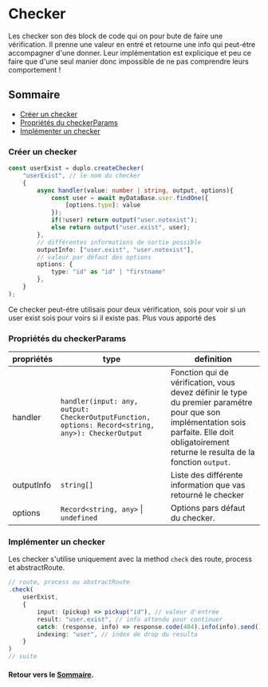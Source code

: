 # Checker
Les checker son des block de code qui on pour bute de faire une vérification. Il prenne une valeur en entré et retourne une info qui peut-étre accompagner d'une donner. Leur implémentation est explicique et peu ce faire que d'une seul manier donc impossible de ne pas comprendre leurs comportement !

## Sommaire
- [Créer un checker](#propriétés-de-response)
- [Propriétés du checkerParams](#répondre-est-une-erreur)
- [Implémenter un checker](#implémenter-un-checker)

### Créer un checker
```ts
const userExist = duplo.createChecker(
    "userExist", // le nom du checker
    {
        async handler(value: number | string, output, options){
            const user = await myDataBase.user.findOne({
				[options.type]: value
			});
            if(!user) return output("user.notexist");
            else return output("user.exist", user);
        },
		// différentes informations de sortie possible
        outputInfo: ["user.exist", "user.notexist"],
		// valeur par défaut des options
        options: { 
			type: "id" as "id" | "firstname" 
		}, 
    }
);
```

Ce checker peut-étre utilisais pour deux vérification, sois pour voir si un user exist sois pour voirs si il existe pas. Plus vous apporté des 

### Propriétés du checkerParams
propriétés|type|definition
---|---|---
handler|`handler(input: any, output: CheckerOutputFunction, options: Record<string, any>): CheckerOutput`|Fonction qui de vérification, vous devez définir le type du premier paramétre pour que son implémentation sois parfaite. Elle doit obligatoirement returne le resulta de la fonction `output`.
outputInfo|`string[]`|Liste des différente information que vas retourné le checker
options|`Record<string, any>` \| `undefined`|Options pars défaut du checker.

### Implémenter un checker
Les checker s'utilise uniquement avec la method `check` des route, process et abstractRoute.

```ts
// route, process ou abstractRoute
.check(
	userExist,
	{
		input: (pickup) => pickup("id"), // valeur d'entrée
        result: "user.exist", // info attendu pour continuer
        catch: (response, info) => response.code(404).info(info).send(), // action effectuer si l'info n'est pas c'elle attendu
        indexing: "user", // index de drop du resulta
	}
)
// suite
```

#### Retour vers le [Sommaire](#sommaire).
